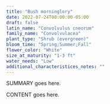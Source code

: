 ```yaml
---
title: "Bush morninglory"
date: 2022-07-24T00:00:00-05:00
draft: false
latin_name: "Convolvulus cneorum"
family_name: "Convolvulacea"
plant_type: "Shrub (evergreen)"
bloom_time: "Spring;Summer;Fall"
flower_color: "White"
size_at_maturity: "1-3 ft"
water_needs: "Low"
additional_characteristices_notes: ""
---
```


SUMMARY goes here.

<!--more-->

CONTENT goes here.